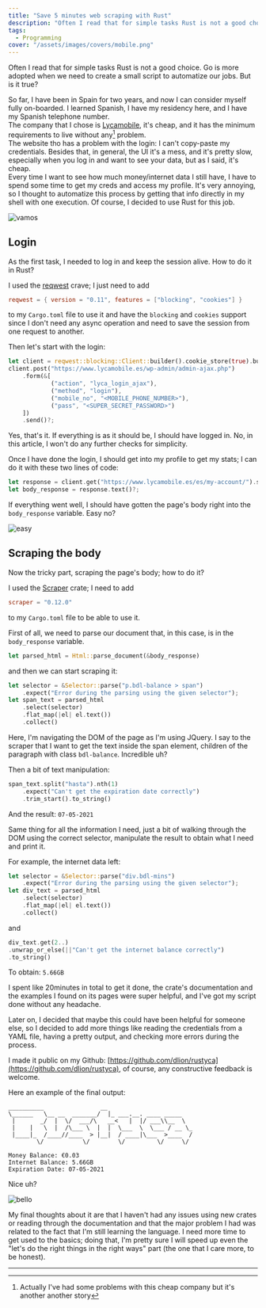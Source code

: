 ```yaml
---
title: "Save 5 minutes web scraping with Rust"
description: "Often I read that for simple tasks Rust is not a good choice. Go is more adopted when we need to create a small script to automatize our jobs. But is it true?"
tags:
  - Programming
cover: "/assets/images/covers/mobile.png"
---
```


Often I read that for simple tasks Rust is not a good choice. Go is more adopted when we need to create a small script to automatize our jobs. But is it true?

So far, I have been in Spain for two years, and now I can consider myself fully on-boarded. I learned Spanish, I have my residency here, and I have my Spanish telephone number.   
The company that I chose is [Lycamobile](https://www.lycamobile.es/), it's cheap, and it has the minimum requirements to live without any[^1] problem.   
The website tho has a problem with the login: I can't copy-paste my credentials. Besides that, in general, the UI it's a mess, and it's pretty slow, especially when you log in and want to see your data, but as I said, it's cheap.   
Every time I want to see how much money/internet data I still have, I have to spend some time to get my creds and access my profile. It's very annoying, so I thought to automatize this process by getting that info directly in my shell with one execution. Of course, I decided to use Rust for this job.

![vamos](https://media1.tenor.com/images/441d814d49f761085f8deefe63d0e2e9/tenor.gif)

## Login

As the first task, I needed to log in and keep the session alive. How to do it in Rust?

I used the [reqwest](https://crates.io/crates/reqwest) crave; I just need to add 

```toml
reqwest = { version = "0.11", features = ["blocking", "cookies"] }
```

to my `Cargo.toml` file to use it and have the `blocking` and `cookies` support since I don't need any async operation and need to save the session from one request to another.

Then let's start with the login:

```rust
let client = reqwest::blocking::Client::builder().cookie_store(true).build()?;
client.post("https://www.lycamobile.es/wp-admin/admin-ajax.php")
    .form(&[
            ("action", "lyca_login_ajax"),
            ("method", "login"),
            ("mobile_no", "<MOBILE_PHONE_NUMBER>"),
            ("pass", "<SUPER_SECRET_PASSWORD>")
    ])
    .send()?;
```

Yes, that's it. If everything is as it should be, I should have logged in. No, in this article, I won't do any further checks for simplicity.

Once I have done the login, I should get into my profile to get my stats; I can do it with these two lines of code:

```rust
let response = client.get("https://www.lycamobile.es/es/my-account/").send()?;
let body_response = response.text()?;
```

If everything went well, I should have gotten the page's body right into the `body_response` variable. Easy no?

![easy](https://media.giphy.com/media/3o7btNa0RUYa5E7iiQ/giphy.gif)

## Scraping the body

Now the tricky part, scraping the page's body; how to do it?

I used the [Scraper](https://crates.io/crates/scraper) crate; I need to add 

```toml
scraper = "0.12.0"
```

to my `Cargo.toml` file to be able to use it.

First of all, we need to parse our document that, in this case, is in the `body_response` variable.

```rust
let parsed_html = Html::parse_document(&body_response)
```

and then we can start scraping it:

```rust
let selector = &Selector::parse("p.bdl-balance > span")
    .expect("Error during the parsing using the given selector");
let span_text = parsed_html
    .select(selector)
    .flat_map(|el| el.text())
    .collect()
```

Here, I'm navigating the DOM of the page as I'm using JQuery. I say to the scraper that I want to get the text inside the span element, children of the paragraph with class `bdl-balance`. Incredible uh?

Then a bit of text manipulation: 

```rust
span_text.split("hasta").nth(1)
    .expect("Can't get the expiration date correctly")
    .trim_start().to_string()
```

And the result: `07-05-2021`

Same thing for all the information I need, just a bit of walking through the DOM using the correct selector, manipulate the result to obtain what I need and print it.

For example, the internet data left:

```rust
let selector = &Selector::parse("div.bdl-mins")
    .expect("Error during the parsing using the given selector");
let div_text = parsed_html
    .select(selector)
    .flat_map(|el| el.text())
    .collect()
```

and

```rust
div_text.get(2..)
.unwrap_or_else(||"Can't get the internet balance correctly")
.to_string()
```

To obtain: `5.66GB`

I spent like 20minutes in total to get it done, the crate's documentation and the examples I found on its pages were super helpful, and I've got my script done without any headache.

Later on, I decided that maybe this could have been helpful for someone else, so I decided to add more things like reading the credentials from a YAML file, having a pretty output, and checking more errors during the process.

I made it public on my Github: [https://github.com/dlion/rustyca](https://github.com/dlion/rustyca), of course, any constructive feedback is welcome.

Here an example of the final output:

```
__________                __
\______   \__ __  _______/  |_ ___.__. ____ _____
 |       _/  |  \/  ___/\   __<   |  |/ ___\\__  \
 |    |   \  |  /\___ \  |  |  \___  \  \___ / __ \_
 |____|_  /____//____  > |__|  / ____|\___  >____  /
        \/           \/        \/         \/     \/

Money Balance: €0.03
Internet Balance: 5.66GB
Expiration Date: 07-05-2021
```

Nice uh?

![bello](https://media.giphy.com/media/l4hLByhJfsbv87PJC/giphy.gif)

My final thoughts about it are that I haven't had any issues using new crates or reading through the documentation and that the major problem I had was related to the fact that I'm still learning the language. I need more time to get used to the basics; doing that, I'm pretty sure I will speed up even the "let's do the right things in the right ways" part (the one that I care more, to be honest). 

* * * 

[^1]: Actually I've had some problems with this cheap company but it's another another story
